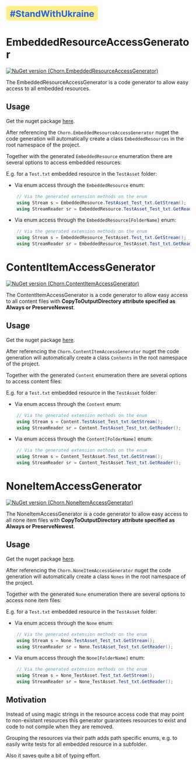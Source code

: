 [![StandWithUkraine](https://raw.githubusercontent.com/vshymanskyy/StandWithUkraine/main/badges/StandWithUkraine.svg)](https://github.com/vshymanskyy/StandWithUkraine/blob/main/docs/README.md)

# EmbeddedResourceAccessGenerator
[![NuGet version (Chorn.EmbeddedResourceAccessGenerator)](https://img.shields.io/nuget/v/Chorn.EmbeddedResourceAccessGenerator.svg?style=flat-square)](https://www.nuget.org/packages/Chorn.EmbeddedResourceAccessGenerator/)

The EmbeddedResourceAccessGenerator is a code generator to allow easy access to all
embedded resources.

## Usage
Get the nuget package [here](https://www.nuget.org/packages/Chorn.EmbeddedResourceAccessGenerator).

After referencing the `Chorn.EmbeddedResourceAccessGenerator` nuget the code generation will
automatically create a class `EmbeddedResources` in the root namespace of the project.

Together with the generated `EmbeddedResource` enumeration there are several options to access
embedded resources:

E.g. for a `Test.txt` embedded resource in the `TestAsset` folder:

- Via enum access through the `EmbeddedResource` enum:

```csharp
    // Via the generated extension methods on the enum
    using Stream s = EmbeddedResource.TestAsset_Test_txt.GetStream();
    using StreamReader sr = EmbeddedResource.TestAsset_Test_txt.GetReader();
```

- Via enum access through the `EmbeddedResource[FolderName]` enum:

```csharp
    // Via the generated extension methods on the enum
    using Stream s = EmbeddedResource_TestAsset.Test_txt.GetStream();
    using StreamReader sr = EmbeddedResource_TestAsset.Test_txt.GetReader();
```

# ContentItemAccessGenerator
[![NuGet version (Chorn.ContentItemAccessGenerator)](https://img.shields.io/nuget/v/Chorn.ContentItemAccessGenerator.svg?style=flat-square)](https://www.nuget.org/packages/Chorn.ContentItemAccessGenerator/)

The ContentItemAccessGenerator is a code generator to allow easy access to all
content files with **CopyToOutputDirectory attribute specified as Always or PreserveNewest**.

## Usage
Get the nuget package [here](https://www.nuget.org/packages/Chorn.ContentItemAccessGenerator).

After referencing the `Chorn.ContentItemAccessGenerator` nuget the code generation will
automatically create a class `Contents` in the root namespace of the project.

Together with the generated `Content` enumeration there are several options to access
content files:

E.g. for a `Test.txt` embedded resource in the `TestAsset` folder:

- Via enum access through the `Content` enum:

```csharp
    // Via the generated extension methods on the enum
    using Stream s = Content.TestAsset_Test_txt.GetStream();
    using StreamReader sr = Content.TestAsset_Test_txt.GetReader();
```

- Via enum access through the `Content[FolderName]` enum:

```csharp
    // Via the generated extension methods on the enum
    using Stream s = Content_TestAsset.Test_txt.GetStream();
    using StreamReader sr = Content_TestAsset.Test_txt.GetReader();
```

# NoneItemAccessGenerator
[![NuGet version (Chorn.NoneItemAccessGenerator)](https://img.shields.io/nuget/v/Chorn.NoneItemAccessGenerator.svg?style=flat-square)](https://www.nuget.org/packages/Chorn.NoneItemAccessGenerator/)

The NoneItemAccessGenerator is a code generator to allow easy access to all
none item files with **CopyToOutputDirectory attribute specified as Always or PreserveNewest**.

## Usage
Get the nuget package [here](https://www.nuget.org/packages/Chorn.NoneItemAccessGenerator).

After referencing the `Chorn.NoneItemAccessGenerator` nuget the code generation will
automatically create a class `Nones` in the root namespace of the project.

Together with the generated `None` enumeration there are several options to access
none item files:

E.g. for a `Test.txt` embedded resource in the `TestAsset` folder:

- Via enum access through the `None` enum:

```csharp
    // Via the generated extension methods on the enum
    using Stream s = None.TestAsset_Test_txt.GetStream();
    using StreamReader sr = None.TestAsset_Test_txt.GetReader();
```

- Via enum access through the `None[FolderName]` enum:

```csharp
    // Via the generated extension methods on the enum
    using Stream s = None_TestAsset.Test_txt.GetStream();
    using StreamReader sr = None_TestAsset.Test_txt.GetReader();
```

## Motivation
Instead of using magic strings in the resource access code that may point to non-existant
resources this generator guarantees resources to exist and code to not compile when they are
removed.

Grouping the resources via their path adds path specific enums, e.g. to easily write tests
for all embedded resource in a subfolder.

Also it saves quite a bit of typing effort.
